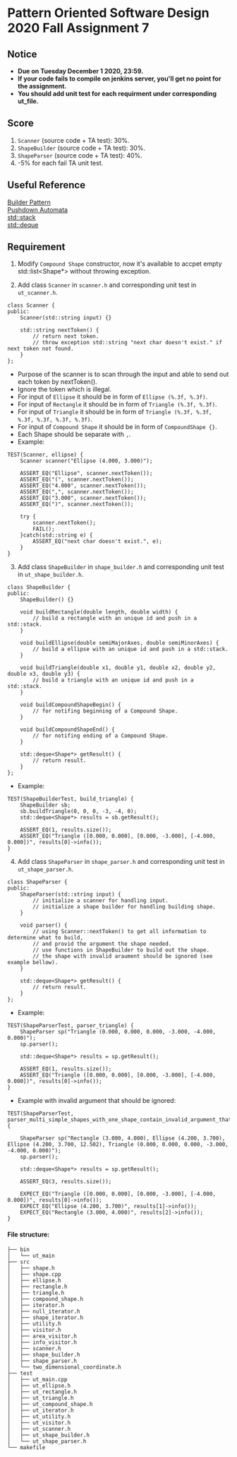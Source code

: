 # **Pattern Oriented Software Design 2020 Fall Assignment 7**  

## **Notice**  
* **Due on Tuesday December 1 2020, 23:59.**  
* **If your code fails to compile on jenkins server, you'll get no point for the assignment.**  
* **You should add unit test for each requirment under corresponding ut_file.**  

## **Score**  
1. `Scanner` (source code + TA test): 30%.  
2. `ShapeBuilder` (source code + TA test): 30%.  
3. `ShapeParser` (source code + TA test): 40%.  
4. -5% for each fail TA unit test.  

## **Useful Reference**  
[Builder Pattern](https://refactoring.guru/design-patterns/builder)  
[Pushdown Automata](https://www.tutorialspoint.com/automata_theory/pushdown_automata_introduction.htm)  
[std::stack](http://www.cplusplus.com/reference/stack/stack/)  
[std::deque](http://www.cplusplus.com/reference/deque/deque/)  

## **Requirement**  
1. Modify `Compound Shape` constructor, now it's available to accpet empty std::list<Shape*> without throwing exception.  

2. Add class `Scanner` in `scanner.h` and corresponding unit test in `ut_scanner.h`.  
```
class Scanner {
public:
    Scanner(std::string input) {}
    
    std::string nextToken() {
        // return next token.
        // throw exception std::string "next char doesn't exist." if next token not found.
    }
};
```
* Purpose of the scanner is to scan through the input and able to send out each token by nextToken().  
* Ignore the token which is illegal.  
* For input of `Ellipse` it should be in form of `Ellipse (%.3f, %.3f)`.  
* For input of `Rectangle` it should be in form of `Triangle (%.3f, %.3f)`.  
* For input of `Triangle` it should be in form of `Triangle (%.3f, %.3f, %.3f, %.3f, %.3f, %.3f)`.  
* For input of `Compound Shape` it should be in form of `CompoundShape {}`.  
* Each Shape should be separate with `,`.  
* Example:
```
TEST(Scanner, ellipse) {
    Scanner scanner("Ellipse (4.000, 3.000)");

    ASSERT_EQ("Ellipse", scanner.nextToken());
    ASSERT_EQ("(", scanner.nextToken());
    ASSERT_EQ("4.000", scanner.nextToken());
    ASSERT_EQ(",", scanner.nextToken());
    ASSERT_EQ("3.000", scanner.nextToken());
    ASSERT_EQ(")", scanner.nextToken());

    try {
        scanner.nextToken();
        FAIL();
    }catch(std::string e) {
        ASSERT_EQ("next char doesn't exist.", e);
    }
}
```

3. Add class `ShapeBuilder` in `shape_builder.h` and corresponding unit test in `ut_shape_builder.h`.  
```
class ShapeBuilder {
public:
    ShapeBuilder() {}
    
    void buildRectangle(double length, double width) {
        // build a rectangle with an unique id and push in a std::stack.
    }
    
    void buildEllipse(double semiMajorAxes, double semiMinorAxes) {
        // build a ellipse with an unique id and push in a std::stack.
    }
    
    void buildTriangle(double x1, double y1, double x2, double y2, double x3, double y3) {
        // build a triangle with an unique id and push in a std::stack.
    }
    
    void buildCompoundShapeBegin() {
        // for notifing beginning of a Compound Shape.
    }
    
    void buildCompoundShapeEnd() {
        // for notifing ending of a Compound Shape.
    }
    
    std::deque<Shape*> getResult() {
        // return result.
    }
};
```
* Example:  
```
TEST(ShapeBuilderTest, build_triangle) {
    ShapeBuilder sb;
    sb.buildTriangle(0, 0, 0, -3, -4, 0);
    std::deque<Shape*> results = sb.getResult();

    ASSERT_EQ(1, results.size());
    ASSERT_EQ("Triangle ([0.000, 0.000], [0.000, -3.000], [-4.000, 0.000])", results[0]->info());
}
```

4. Add class `ShapeParser` in `shape_parser.h` and corresponding unit test in `ut_shape_parser.h`.  
```
class ShapeParser {
public:
    ShapeParser(std::string input) {
        // initialize a scanner for handling input.
        // initialize a shape builder for handling building shape.
    }
    
    void parser() {
        // using Scanner::nextToken() to get all information to determine what to build,
        // and provid the argument the shape needed.
        // use functions in ShapeBuilder to build out the shape.
        // the shape with invalid araument should be ignored (see example bellow).
    }
    
    std::deque<Shape*> getResult() {
        // return result.
    }
};
```
* Example:  
```
TEST(ShapeParserTest, parser_triangle) {
    ShapeParser sp("Triangle (0.000, 0.000, 0.000, -3.000, -4.000, 0.000)");
    sp.parser();

    std::deque<Shape*> results = sp.getResult();

    ASSERT_EQ(1, results.size());
    ASSERT_EQ("Triangle ([0.000, 0.000], [0.000, -3.000], [-4.000, 0.000])", results[0]->info());
}
```
* Example with invalid argument that should be ignored:  
```
TEST(ShapeParserTest, parser_multi_simple_shapes_with_one_shape_contain_invalid_argument_that_should_be_ignored) {

    ShapeParser sp("Rectangle (3.000, 4.000), Ellipse (4.200, 3.700), Ellipse (4.200, 3.700, 12.502), Triangle (0.000, 0.000, 0.000, -3.000, -4.000, 0.000)");
    sp.parser();

    std::deque<Shape*> results = sp.getResult();

    ASSERT_EQ(3, results.size());

    EXPECT_EQ("Triangle ([0.000, 0.000], [0.000, -3.000], [-4.000, 0.000])", results[0]->info());
    EXPECT_EQ("Ellipse (4.200, 3.700)", results[1]->info());
    EXPECT_EQ("Rectangle (3.000, 4.000)", results[2]->info());
}
```

#### File structure:  
```
├── bin
│   └── ut_main
├── src
│   ├── shape.h
│   ├── shape.cpp
│   ├── ellipse.h
│   ├── rectangle.h
│   ├── triangle.h
│   ├── compound_shape.h
│   ├── iterator.h
│   ├── null_iterator.h
│   ├── shape_iterator.h
│   ├── utility.h
│   ├── visitor.h
│   ├── area_visitor.h
│   ├── info_visitor.h
│   ├── scanner.h
│   ├── shape_builder.h
│   ├── shape_parser.h
│   └── two_dimensional_coordinate.h
├── test
│   ├── ut_main.cpp
│   ├── ut_ellipse.h
│   ├── ut_rectangle.h
│   ├── ut_triangle.h
│   ├── ut_compound_shape.h
│   ├── ut_iterator.h
│   ├── ut_utility.h
│   ├── ut_visitor.h
│   ├── ut_scanner.h
│   ├── ut_shape_builder.h
│   └── ut_shape_parser.h
└── makefile

```